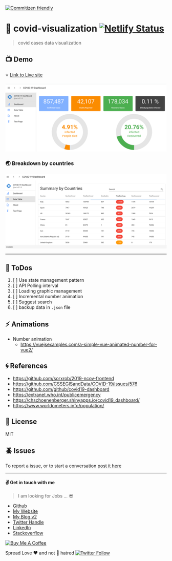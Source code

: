 [![Commitizen friendly](https://img.shields.io/badge/commitizen-friendly-brightgreen.svg)](http://commitizen.github.io/cz-cli/)

# :octopus: covid-visualization  [![Netlify Status](https://api.netlify.com/api/v1/badges/f262da87-9d4c-46ae-986e-57484e0abcff/deploy-status)](https://app.netlify.com/sites/clever-raman-f3dd02/deploys)

> covid cases data visualization

## :tv: Demo

:star: [Link to Live site][url]

[url]: https://covid-visualization.netlify.app/

![Home Screen](demo/home_screen.png)

### :earth_asia: Breakdown by countries

![Country Breakdown](demo/country_breakdown.png)

---

## :pushpin: ToDos

1. [ ] Use state management pattern
2. [ ] API Polling interval
3. [ ] Loading graphic management
4. [ ] Incremental number animation
5. [ ] Suggest search
6. [ ] backup data in `.json` file

## :zap: Animations

* Number animation
  * https://vuejsexamples.com/a-simple-vue-animated-number-for-vue2/


## :cyclone: References

* https://github.com/sorxrob/2019-ncov-frontend
* https://github.com/CSSEGISandData/COVID-19/issues/576
* https://github.com/github/covid19-dashboard
* https://extranet.who.int/publicemergency
* https://chschoenenberger.shinyapps.io/covid19_dashboard/
* https://www.worldometers.info/population/

## :guitar: License

MIT

## :beetle: Issues

To report a issue, or to start a conversation [post it here](https://github.com/avimehenwal/covid-visualization/issues)

---

#### :v: Get in touch with me

> I am looking for Jobs ... :sunglasses:

* [Github](https://github.com/avimehenwal/)
* [My Website](https://avimehenwal.in)
* [My Blog v2](https://avimehenwal2.netlify.app/)
* [Twitter Handle](https://twitter.com/avimehenwal)
* [LinkedIn](https://in.linkedin.com/in/avimehenwal)
* [Stackoverflow](https://stackoverflow.com/users/1915935/avi-mehenwal)

<a href="https://www.buymeacoffee.com/F1j07cV" target="_blank"><img src="https://cdn.buymeacoffee.com/buttons/default-orange.png" alt="Buy Me A Coffee" style="height: 51px !important;width: 217px !important;" ></a>

 Spread Love :hearts: and not :no_entry_sign: hatred   [![Twitter Follow](https://img.shields.io/twitter/follow/avimehenwal.svg?style=social)](https://twitter.com/avimehenwal)